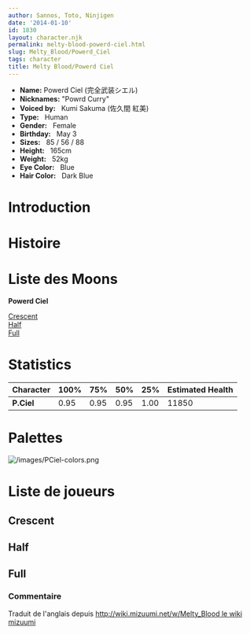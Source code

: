 ```yaml
---
author: Sannos, Toto, Ninjigen
date: '2014-01-10'
id: 1830
layout: character.njk
permalink: melty-blood-powerd-ciel.html
slug: Melty_Blood/Powerd_Ciel
tags: character
title: Melty Blood/Powerd Ciel
---
```


- **Name:** Powerd Ciel (完全武装シエル)
- **Nicknames:** "Powrd
Curry"  
- **Voiced by:**   Kumi Sakuma (佐久間
紅美)
- **Type:**   Human 
- **Gender:**   Female 
- **Birthday:**   May 3 
- **Sizes:**   85 / 56 /
88
- **Height:**   165cm
- **Weight:**   52kg
- **Eye Color:**   Blue
- **Hair Color:**   Dark Blue


# Introduction

# Histoire

# Liste des Moons

**Powerd Ciel**

[Crescent](melty-blood-powerd-ciel-crescent-moon.html)  
[Half](melty-blood-powerd-ciel-half-moon.html)  
[Full](melty-blood-powerd-ciel-full-moon.html)  

# Statistics

| Character  | 100% | 75%  | 50%  | 25%  | Estimated Health |
|------------|------|------|------|------|------------------|
| **P.Ciel** | 0.95 | 0.95 | 0.95 | 1.00 | 11850            |

# Palettes

![](/images/PCiel-colors.png "/images/PCiel-colors.png")

# Liste de joueurs

## Crescent

## Half

## Full

### Commentaire

Traduit de l'anglais depuis [http://wiki.mizuumi.net/w/Melty_Blood le
wiki
mizuumi](http://wiki.mizuumi.net/w/Melty_Blood_le_wiki_mizuumi)